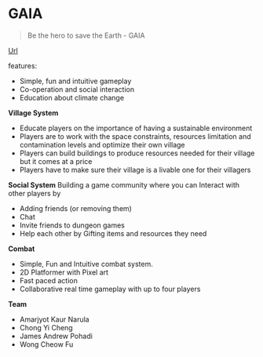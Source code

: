 # GAIA
> Be the hero to save the Earth - GAIA

[Url](https://gaiaweb.herokuapp.com)

features:
- Simple, fun and intuitive gameplay
- Co-operation and social interaction
- Education about climate change

**Village System**
- Educate players on the importance of having a sustainable environment
- Players are to work with the space constraints, resources limitation and contamination levels and optimize their own village
- Players can build buildings to produce resources needed for their village but it comes at a price 
- Players have to make sure their village is a livable one for their villagers

**Social System**
Building a game community where you can Interact with other players by
- Adding friends (or removing them)
- Chat 
- Invite friends to dungeon games
- Help each other by Gifting items and resources they need

**Combat**
- Simple, Fun and Intuitive combat system.
- 2D Platformer with Pixel art
- Fast paced action
- Collaborative real time gameplay with up to four players

**Team**
- Amarjyot Kaur Narula
- Chong Yi Cheng
- James Andrew Pohadi
- Wong Cheow Fu
